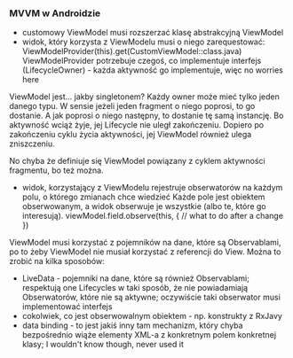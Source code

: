 ### MVVM w Androidzie

- customowy ViewModel musi rozszerzać klasę abstrakcyjną ViewModel
- widok, który korzysta z ViewModelu musi o niego zarequestować:
ViewModelProvider(this).get(CustomViewModel::class.java)
ViewModelProvider potrzebuje czegoś, co implementuje interfejs (LifecycleOwner) - każda aktywność go implementuje, więc no worries here

ViewModel jest... jakby singletonem? Każdy owner może mieć tylko jeden danego typu. W sensie jeżeli jeden fragment o niego poprosi, to go dostanie. A jak poprosi o niego następny, to dostanie tę samą instancję. Bo aktywność wciąż żyje, jej Lifecycle nie uległ zakończeniu. Dopiero po zakończeniu cyklu życia aktywności, jej ViewModel również ulega zniszczeniu.

No chyba że definiuje się ViewModel powiązany z cyklem aktywności fragmentu, bo też można. 

- widok, korzystający z ViewModelu rejestruje obserwatorów na każdym polu, o którego zmianach chce wiedzieć
Każde pole jest obiektem obserwowanym, a widok obserwuje je wszystkie (albo te, które go interesują).
viewModel.field.observe(this, {
// what to do after a change
})

ViewModel musi korzystać z pojemników na dane, które są Observablami, po to żeby ViewModel nie musiał korzystać z referencji do View. Można to zrobić na kilka sposobów:

- LiveData - pojemniki na dane, które są również Observablami; respektują one Lifecycles w taki sposób, że nie powiadamiają Obserwatorów, które nie są aktywne; oczywiście taki obserwator musi implementować interfejs 
- cokolwiek, co jest obserwowalnym obiektem - np. konstrukty z RxJavy
- data binding - to jest jakiś inny tam mechanizm, który chyba bezpośrednio wiąże elementy XML-a z konkretnym polem konkretnej klasy; I wouldn't know though, never used it



